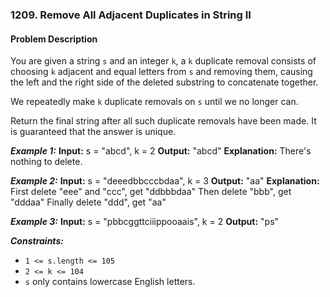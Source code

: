 ### 1209. Remove All Adjacent Duplicates in String II

#### Problem Description

You are given a string `s` and an integer `k`, a `k` duplicate removal consists of choosing `k` adjacent and equal letters from `s` and removing them, causing the left and the right side of the deleted substring to concatenate together.

We repeatedly make `k` duplicate removals on `s` until we no longer can.

Return the final string after all such duplicate removals have been made. It is guaranteed that the answer is unique.

***Example 1:*** 
**Input:**  s = "abcd", k = 2
**Output:**  "abcd"
**Explanation:** There's nothing to delete.

***Example 2:*** 
**Input:**  s = "deeedbbcccbdaa", k = 3
**Output:**  "aa"
**Explanation:** 
First delete "eee" and "ccc", get "ddbbbdaa"
Then delete "bbb", get "dddaa"
Finally delete "ddd", get "aa"

***Example 3:*** 
**Input:**  s = "pbbcggttciiippooaais", k = 2
**Output:**  "ps"
 
***Constraints:*** 
- `1 <= s.length <= 105`
- `2 <= k <= 104`
- `s` only contains lowercase English letters.
